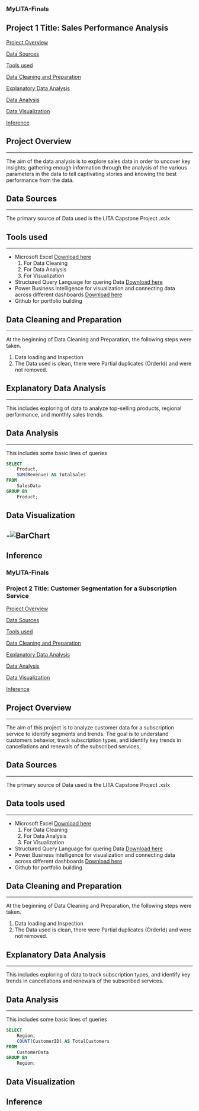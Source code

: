 ### MyLITA-Finals
## Project 1 Title: Sales Performance Analysis

[Project Overview](#project-overview)

[Data Sources](#data-sources)

[Tools used](#tools-used)

[Data Cleaning and Preparation](#data-cleaning-and-preparation)

[Explanatory Data Analysis](#explanatory-data-analysis)

[Data Analysis](#data-analysis)

[Data Visualization](#data-visualization)

[Inference](#inference)


## Project Overview
---
The aim of the data analysis is to explore sales data in order to uncover key insights; gathering enough information through the analysis of the various parameters in the data to tell captivating stories and knowing the best performance from the data.

## Data Sources
---
The primary source of Data used is the LITA Capstone Project .xslx

## Tools used
---
- Microsoft Excel [Download here](https://www.microsoft.com)
  1. For Data Cleaning
  2. For Data Analysis
  3. For Visualization
- Structured Query Language for quering Data [Download here](https://www.microsoft.com/en-us/sql-server)
- Power Business Intelligence for visualization and connecting data across different dashboards [Download here](https://powerbi.microsoft.com)
- Github for portfolio building

## Data Cleaning and Preparation
---
At the beginning of Data Cleaning and Preparation, the following steps were taken.
 1. Data loading and Inspection
 2. The Data used is clean, there were Partial duplicates (OrderId) and were not removed.

## Explanatory Data Analysis 
---
This includes exploring of data to analyze top-selling products, regional performance, and monthly sales trends.

## Data Analysis
---
This includes some basic lines of queries

```SQL
SELECT 
    Product, 
    SUM(Revenue) AS TotalSales
FROM 
    SalesData
GROUP BY 
    Product;
```
## Data Visualization
-![BarChart](https://github.com/user-attachments/assets/5cd1fa24-04d3-40c8-aa10-334ca9231627)
--






## Inference


### MyLITA-Finals
### Project 2 Title: Customer Segmentation for a Subscription Service

[Project Overview](#project-overview)

[Data Sources](#data-sources)

[Tools used](#tools-used)

[Data Cleaning and Preparation](#data-cleaning-and-preparation)

[Explanatory Data Analysis](#explanatory-data-analysis)

[Data Analysis](#data-analysis)

[Data Visualization](#data-visualization)

[Inference](#inference)





## Project Overview
---
The aim of this project is to analyze customer data for a subscription service to identify segments and trends. The goal is to understand customers behavior, track subscription types, and identify key trends in cancellations and renewals of the subscribed services.

## Data Sources
---
The primary source of Data used is the LITA Capstone Project .xslx

## Data tools used
---
- Microsoft Excel [Download here](https://www.microsoft.com)
  1. For Data Cleaning
  2. For Data Analysis
  3. For Visualization
- Structured Query Language for quering Data [Download here](https://www.microsoft.com/en-us/sql-server)
- Power Business Intelligence for visualization and connecting data across different dashboards [Download here](https://powerbi.microsoft.com)
- Github for portfolio building

## Data Cleaning and Preparation
---
At the beginning of Data Cleaning and Preparation, the following steps were taken.
 1. Data loading and Inspection
 2. The Data used is clean, there were Partial duplicates (OrderId) and were not removed.

## Explanatory Data Analysis 
---
This includes exploring of data to track subscription types, and identify key trends in cancellations and renewals of the subscribed services.

## Data Analysis
---
This includes some basic lines of queries

```SQL
SELECT 
    Region, 
    COUNT(CustomerID) AS TotalCustomers
FROM 
    CustomerData
GROUP BY 
    Region;
```
## Data Visualization



## Inference
